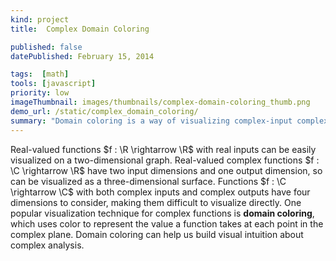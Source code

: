 ```yaml
---
kind: project
title:  Complex Domain Coloring

published: false
datePublished: February 15, 2014

tags:  [math]
tools: [javascript]
priority: low
imageThumbnail: images/thumbnails/complex-domain-coloring_thumb.png
demo_url: /static/complex_domain_coloring/
summary: "Domain coloring is a way of visualizing complex-input complex-output functions by assigning a color to each point of the complex domain.  Sampling these colors from an image produces amusing results!"
---
```


Real-valued functions $f : \R \rightarrow \R$ with real inputs can be easily visualized on a two-dimensional graph.  Real-valued complex functions $f : \C \rightarrow \R$ have two input dimensions and one output dimension, so can be visualized as a three-dimensional surface.  Functions $f : \C \rightarrow \C$ with both complex inputs and complex outputs have four dimensions to consider, making them difficult to visualize directly.  One popular visualization technique for complex functions is **domain coloring**, which uses color to represent the value a function takes at each point in the complex plane.  Domain coloring can help us build visual intuition about complex analysis.